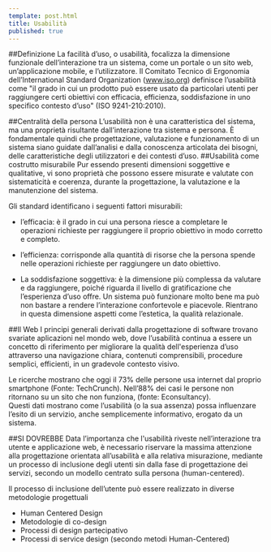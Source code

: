 ```yaml
---
template: post.html
title: Usabilità
published: true
---
```

##Definizione
La facilità d’uso, o usabilità, focalizza la dimensione funzionale dell’interazione tra un sistema, come un portale o un sito web, un’applicazione mobile, e l’utilizzatore. 
Il Comitato Tecnico di Ergonomia dell’International Standard Organization (www.iso.org) definisce l’usabilità come "il grado in cui un prodotto può essere usato da particolari utenti per raggiungere certi obiettivi con efficacia, efficienza, soddisfazione in uno specifico contesto d’uso" (ISO 9241-210:2010).

##Centralità della persona
L’usabilità non è una caratteristica del sistema, ma una proprietà risultante dall’interazione tra sistema e persona. È fondamentale quindi che progettazione, valutazione e funzionamento di un sistema siano guidate dall’analisi e dalla conoscenza articolata dei bisogni, delle caratteristiche degli utilizzatori e dei contesti d’uso. 
##Usabilità come costrutto misurabile
Pur essendo presenti  dimensioni soggettive e qualitative, vi sono proprietà che possono essere misurate e valutate con sistematicità e coerenza, durante la progettazione, la valutazione e la manutenzione del sistema. 

Gli standard identificano i seguenti fattori misurabili:
* l’efficacia: è il grado in cui una persona riesce a completare le operazioni richieste per raggiungere il proprio obiettivo in modo corretto e completo. 

* l’efficienza: corrisponde alla quantità di risorse che la persona spende nelle operazioni richieste per raggiungere un dato obiettivo.

* La soddisfazione soggettiva: è la dimensione più complessa da valutare e da raggiungere, poiché riguarda il livello di gratificazione che l’esperienza d’uso offre. Un sistema può funzionare molto bene ma può non bastare a rendere l’interazione confortevole e piacevole. Rientrano in questa dimensione aspetti come l’estetica, la qualità relazionale.

##Il Web
I principi generali derivati dalla progettazione di software trovano svariate aplicazioni nel mondo web, dove l’usabilità continua a essere un concetto di riferimento per migliorare la qualità dell'esperienza d’uso attraverso una navigazione chiara, contenuti comprensibili, procedure semplici, efficienti, in un gradevole contesto visivo.

Le ricerche mostrano che oggi il 73% delle persone usa internet dal proprio smartphone (Fonte: TechCrunch). Nell’88% dei casi le persone non ritornano su un sito che non funziona, (fonte: Econsultancy).  
Questi dati mostrano come l’usabilità (o la sua assenza) possa influenzare l’esito di un servizio, anche semplicemente informativo, erogato da un sistema.

##SI DOVREBBE
Data l’importanza che l'usabilità riveste nell’interazione tra utente e applicazione web, è necessario riservare la massima attenzione alla progettazione orientata all’usabilità e alla relativa misurazione, mediante un processo di inclusione degli utenti sin dalla fase di progettazione dei servizi, secondo un modello centrato sulla persona (human-centered).

Il processo di inclusione dell’utente può essere realizzato in diverse metodologie progettuali
* Human Centered Design 
* Metodologie di co-design
* Processi di design partecipativo
* Processi di service design (secondo metodi Human-Centered)
